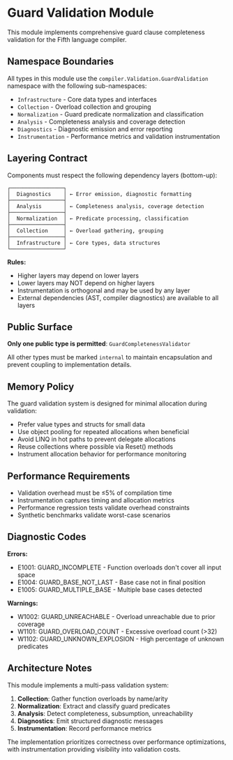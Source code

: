 # Guard Validation Module

This module implements comprehensive guard clause completeness validation for the Fifth language compiler.

## Namespace Boundaries

All types in this module use the `compiler.Validation.GuardValidation` namespace with the following sub-namespaces:

- `Infrastructure` - Core data types and interfaces
- `Collection` - Overload collection and grouping
- `Normalization` - Guard predicate normalization and classification  
- `Analysis` - Completeness analysis and coverage detection
- `Diagnostics` - Diagnostic emission and error reporting
- `Instrumentation` - Performance metrics and validation instrumentation

## Layering Contract

Components must respect the following dependency layers (bottom-up):

```
┌─────────────────┐
│  Diagnostics    │ ← Error emission, diagnostic formatting
├─────────────────┤
│  Analysis       │ ← Completeness analysis, coverage detection
├─────────────────┤  
│  Normalization  │ ← Predicate processing, classification
├─────────────────┤
│  Collection     │ ← Overload gathering, grouping
├─────────────────┤
│  Infrastructure │ ← Core types, data structures
└─────────────────┘
```

**Rules:**
- Higher layers may depend on lower layers
- Lower layers may NOT depend on higher layers
- Instrumentation is orthogonal and may be used by any layer
- External dependencies (AST, compiler diagnostics) are available to all layers

## Public Surface

**Only one public type is permitted**: `GuardCompletenessValidator`

All other types must be marked `internal` to maintain encapsulation and prevent coupling to implementation details.

## Memory Policy

The guard validation system is designed for minimal allocation during validation:

- Prefer value types and structs for small data
- Use object pooling for repeated allocations when beneficial
- Avoid LINQ in hot paths to prevent delegate allocations
- Reuse collections where possible via Reset() methods
- Instrument allocation behavior for performance monitoring

## Performance Requirements

- Validation overhead must be ≤5% of compilation time
- Instrumentation captures timing and allocation metrics
- Performance regression tests validate overhead constraints
- Synthetic benchmarks validate worst-case scenarios

## Diagnostic Codes

**Errors:**
- E1001: GUARD_INCOMPLETE - Function overloads don't cover all input space
- E1004: GUARD_BASE_NOT_LAST - Base case not in final position
- E1005: GUARD_MULTIPLE_BASE - Multiple base cases detected

**Warnings:**
- W1002: GUARD_UNREACHABLE - Overload unreachable due to prior coverage
- W1101: GUARD_OVERLOAD_COUNT - Excessive overload count (>32)
- W1102: GUARD_UNKNOWN_EXPLOSION - High percentage of unknown predicates

## Architecture Notes

This module implements a multi-pass validation system:

1. **Collection**: Gather function overloads by name/arity
2. **Normalization**: Extract and classify guard predicates
3. **Analysis**: Detect completeness, subsumption, unreachability
4. **Diagnostics**: Emit structured diagnostic messages
5. **Instrumentation**: Record performance metrics

The implementation prioritizes correctness over performance optimizations, with instrumentation providing visibility into validation costs.